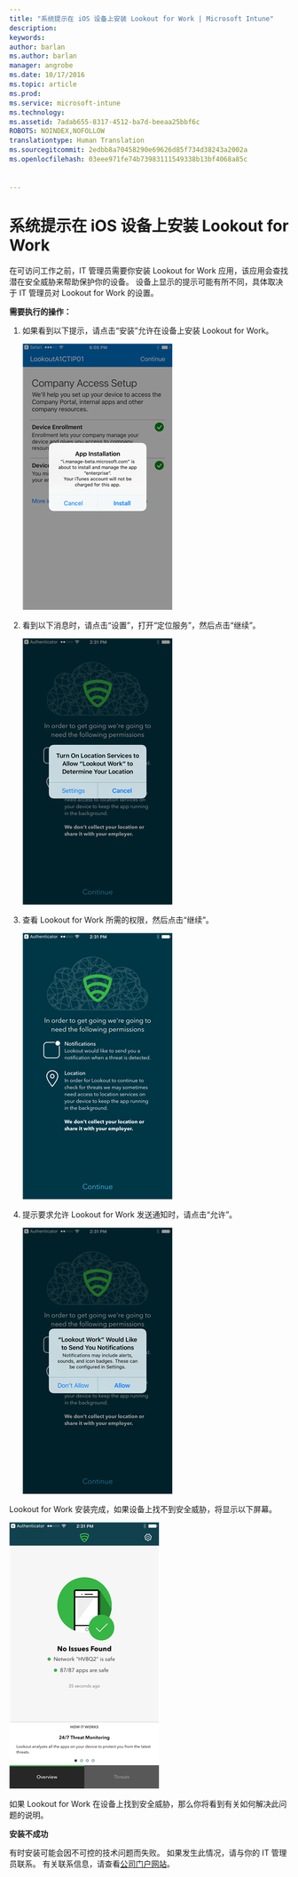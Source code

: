 ```yaml
---
title: "系统提示在 iOS 设备上安装 Lookout for Work | Microsoft Intune"
description: 
keywords: 
author: barlan
ms.author: barlan
manager: angrobe
ms.date: 10/17/2016
ms.topic: article
ms.prod: 
ms.service: microsoft-intune
ms.technology: 
ms.assetid: 7adab655-8317-4512-ba7d-beeaa25bbf6c
ROBOTS: NOINDEX,NOFOLLOW
translationtype: Human Translation
ms.sourcegitcommit: 2edbb8a70458290e69626d85f734d38243a2002a
ms.openlocfilehash: 03eee971fe74b73983111549338b13bf4068a85c


---
```


# 系统提示在 iOS 设备上安装 Lookout for Work

在可访问工作之前，IT 管理员需要你安装 Lookout for Work 应用，该应用会查找潜在安全威胁来帮助保护你的设备。 设备上显示的提示可能有所不同，具体取决于 IT 管理员对 Lookout for Work 的设置。

**需要执行的操作：**

1.  如果看到以下提示，请点击“安装”允许在设备上安装 Lookout for Work。

    ![点击“安装”以安装 Lookout for Work](./media/ios-lfw-install-app-request.png)

2. 看到以下消息时，请点击“设置”，打开“定位服务”，然后点击“继续”。

    ![依次点击“设置”、“定位服务”](./media/ios-lfw-allow-location-services.png)

3. 查看 Lookout for Work 所需的权限，然后点击“继续”。

    ![现已连接到 Lookout for Work](./media/ios-lfw-permissions-lookout-needs.png)

4. 提示要求允许 Lookout for Work 发送通知时，请点击“允许”。

    ![依次点击“设置”、“定位服务”](./media/ios-lfw-allow-notifications.png)

    
Lookout for Work 安装完成，如果设备上找不到安全威胁，将显示以下屏幕。

![Lookout for Work 未找到任何安全威胁](./media/ios-lfw-no-threats-found.png)

如果 Lookout for Work 在设备上找到安全威胁，那么你将看到有关如何解决此问题的说明。

**安装不成功**

有时安装可能会因不可控的技术问题而失败。 如果发生此情况，请与你的 IT 管理员联系。 有关联系信息，请查看[公司门户网站](http://portal.manage.microsoft.com)。




<!--HONumber=Oct16_HO3-->



